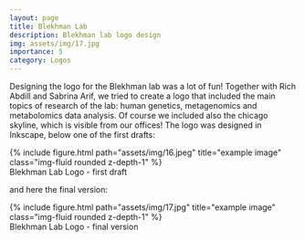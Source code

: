 ```yaml
---
layout: page
title: Blekhman Lab 
description: Blekhman lab logo design
img: assets/img/17.jpg
importance: 5
category: Logos
---
```


Designing the logo for the Blekhman lab was a lot of fun! Together with Rich Abdill and Sabrina Arif, we tried to create a logo that included the main topics of research of the lab: human genetics, metagenomics and metabolomics data analysis. Of course we included also the chicago skyline, which is visible from our offices!
The logo was designed in Inkscape, below one of the first drafts:

<div class="row">
    <div class="col-sm mt-3 mt-md-0">
        {% include figure.html path="assets/img/16.jpeg" title="example image" class="img-fluid rounded z-depth-1" %}
    </div>
</div>
<div class="caption">
    Blekhman Lab Logo - first draft
</div>

and here the final version:

<div class="row">
    <div class="col-sm mt-3 mt-md-0">
        {% include figure.html path="assets/img/17.jpg" title="example image" class="img-fluid rounded z-depth-1" %}
    </div>
</div>
<div class="caption">
   Blekhman Lab Logo - final version
</div>
